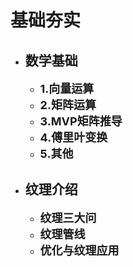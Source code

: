 # 基础夯实

+ ## 数学基础

  + <font size=4>**1.向量运算**</font>
  + <font size=4>**2.矩阵运算**</font>
  + <font size=4>**3.MVP矩阵推导**</font>
  + <font size=4>**4.傅里叶变换**</font>
  + <font size=4>**5.其他**</font>

+ ## 纹理介绍

  + <font size=4>**纹理三大问**</font>
  + <font size=4>**纹理管线**</font>  
  + <font size=4>**优化与纹理应用**</font>

